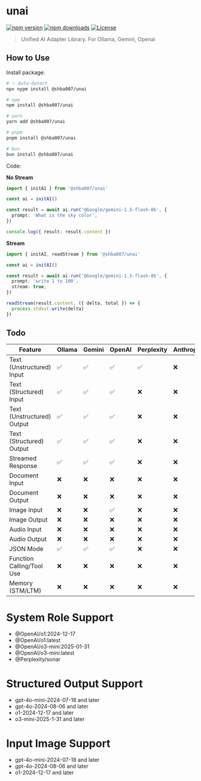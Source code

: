# unai

<!-- automd:badges color=blue -->

[![npm version](https://img.shields.io/npm/v/@shba007/unai?color=blue)](https://npmjs.com/package/@shba007/unai)
[![npm downloads](https://img.shields.io/npm/dm/@shba007/unai?color=blue)](https://npmjs.com/package/@shba007/unai)
[![License](https://img.shields.io/npm/l/@shba007/unai?color=blue)](https://github.com/shba007/unai?tab=MIT-1-ov-file)

<!-- /automd -->

> Unified AI Adapter Library. For Ollama, Gemini, Openai

## How to Use

Install package:

<!-- automd:pm-install -->

```sh
# ✨ Auto-detect
npx nypm install @shba007/unai

# npm
npm install @shba007/unai

# yarn
yarn add @shba007/unai

# pnpm
pnpm install @shba007/unai

# bun
bun install @shba007/unai
```

<!-- /automd -->

Code:

<!-- automd:jsimport cjs cdn name="pkg" -->

**No Stream**

```ts
import { initAI } from '@shba007/unai'

const ai = initAI()

const result = await ai.run('@Google/gemini-1.5-flash-8b', {
  prompt: 'What is the sky color',
})

console.log({ result: result.content })
```

**Stream**

```ts
import { initAI, readStream } from '@shba007/unai'

const ai = initAI()

const result = await ai.run('@Google/gemini-1.5-flash-8b', {
  prompt: 'write 1 to 100',
  stream: true,
})

readStream(result.content, ({ delta, total }) => {
  process.stdout.write(delta)
})
```

## Todo

| **Feature**                | **Ollama** | **Gemini** | **OpenAI** | **Perplexity** | **Anthropic** |
| -------------------------- | ---------- | ---------- | ---------- | -------------- | ------------- |
| Text (Unstructured) Input  | ✅         | ✅         | ✅         | ✅             | ❌            |
| Text (Structured) Input    | ✅         | ✅         | ✅         | ❌             | ❌            |
| Text (Unstructured) Output | ✅         | ✅         | ✅         | ❌             | ❌            |
| Text (Structured) Output   | ✅         | ✅         | ✅         | ❌             | ❌            |
| Streamed Response          | ✅         | ✅         | ✅         | ❌             | ❌            |
| Document Input             | ❌         | ❌         | ❌         | ❌             | ❌            |
| Document Output            | ❌         | ❌         | ❌         | ❌             | ❌            |
| Image Input                | ❌         | ❌         | ✅         | ❌             | ❌            |
| Image Output               | ❌         | ❌         | ❌         | ❌             | ❌            |
| Audio Input                | ❌         | ❌         | ❌         | ❌             | ❌            |
| Audio Output               | ❌         | ❌         | ❌         | ❌             | ❌            |
| JSON Mode                  | ✅         | ✅         | ✅         | ❌             | ❌            |
| Function Calling/Tool Use  | ❌         | ❌         | ❌         | ❌             | ❌            |
| Memory (STM/LTM)           | ❌         | ❌         | ❌         | ❌             | ❌            |

# System Role Support

<!-- - @OpenAI/o1-mini:2024-09-12
- @OpenAI/o1-mini:latest
- @OpenAI/o1-preview:2024-09-12
- @OpenAI/o1-preview:latest -->

- @OpenAI/o1:2024-12-17
- @OpenAI/o1:latest
- @OpenAI/o3-mini:2025-01-31
- @OpenAI/o3-mini:latest
- @Perplexity/sonar

# Structured Output Support

- gpt-4o-mini-2024-07-18 and later
- gpt-4o-2024-08-06 and later
- o1-2024-12-17 and later
- o3-mini-2025-1-31 and later

# Input Image Support

- gpt-4o-mini-2024-07-18 and later
- gpt-4o-2024-08-06 and later
- o1-2024-12-17 and later
